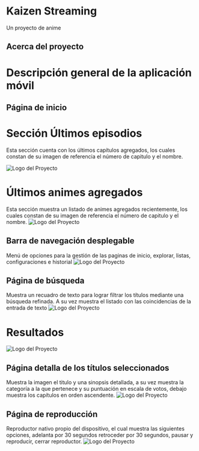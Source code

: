 # Kaizen Streaming

Un proyecto de anime

## Acerca del proyecto

# Descripción general de la aplicación móvil
## Página de inicio
# Sección Últimos episodios
Esta sección cuenta con los últimos capítulos agregados, los cuales constan de su imagen de referencia el número de capitulo y el nombre.

![Logo del Proyecto](https://res.cloudinary.com/turismo-mashca/image/upload/v1715966604/sik3bbahfaxv8quk9y0o.jpg)

# Últimos animes agregados
Esta sección muestra un listado de animes agregados recientemente, los cuales constan de su imagen de referencia el número de capitulo y el nombre.
![Logo del Proyecto](https://res.cloudinary.com/turismo-mashca/image/upload/v1715966739/liq1mvq24eudrjmzbi0i.jpg)


## Barra de navegación desplegable
Menú de opciones para la gestión de las paginas de inicio, explorar, listas, configuraciones e historial
![Logo del Proyecto](https://res.cloudinary.com/turismo-mashca/image/upload/v1715966927/j0sjjm5m9tlalwypopeq.jpg)

## Página de búsqueda
Muestra un recuadro de texto para lograr filtrar los títulos mediante una búsqueda refinada.
A su vez muestra el listado con las coincidencias de la entrada de texto
![Logo del Proyecto](https://res.cloudinary.com/turismo-mashca/image/upload/v1715966950/pfyql1hfa6bj5gy8ko5s.jpg)
# Resultados
![Logo del Proyecto](https://res.cloudinary.com/turismo-mashca/image/upload/v1715966950/mour2w129rayduaczrj1.jpg)
## Página detalla de los títulos seleccionados
Muestra la imagen el titulo y una sinopsis detallada, a su vez muestra la categoría a la que pertenece y su puntuación en escala de votos, debajo muestra los capítulos en orden ascendente.
![Logo del Proyecto](https://res.cloudinary.com/turismo-mashca/image/upload/v1715966950/rfjufqd5fa8t3pvppzjc.jpg)

## Página de reproducción
Reproductor nativo propio del dispositivo, el cual muestra las siguientes opciones, adelanta por 30 segundos retroceder por 30 segundos, pausar y reproducir, cerrar reproductor.
![Logo del Proyecto](https://res.cloudinary.com/turismo-mashca/image/upload/v1715966949/r3jtejt5zvoixwy0tabm.jpg)

